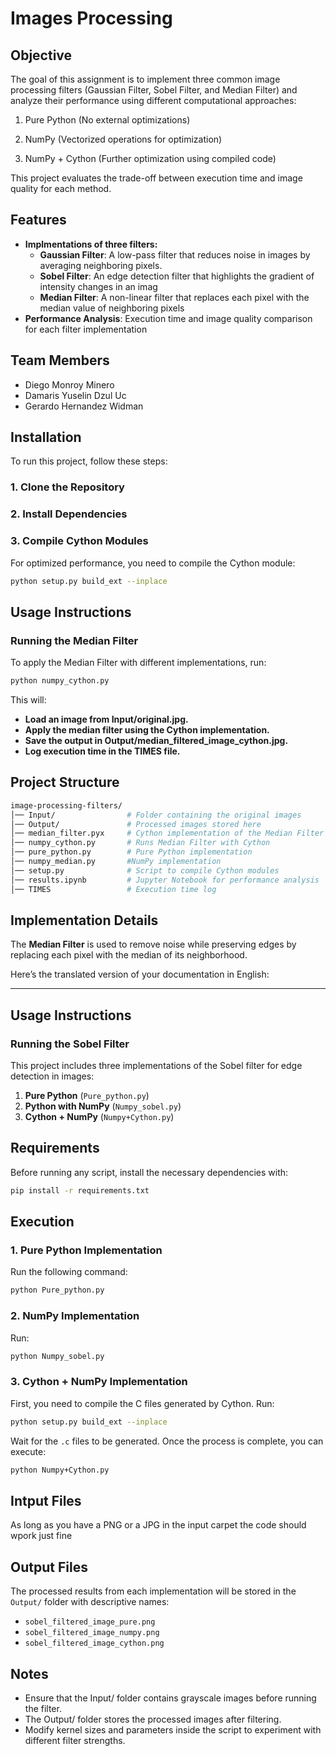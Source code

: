 # Images Processing

## Objective

The goal of this assignment is to implement three common image processing filters (Gaussian Filter, Sobel Filter, and Median Filter) and analyze their performance using different computational approaches:

1. Pure Python (No external optimizations)

2. NumPy (Vectorized operations for optimization)

3. NumPy + Cython (Further optimization using compiled  code)

This project evaluates the trade-off between execution time and image quality for each method.
 
## Features
- **Implmentations of three filters:**
    - **Gaussian Filter**: A low-pass filter that reduces noise in images by averaging neighboring pixels.
    - **Sobel Filter**: An edge detection filter that highlights the gradient of intensity changes in an imag
    - **Median Filter**: A non-linear filter that replaces each pixel with the median value of neighboring pixels
- **Performance Analysis**: Execution time and image quality comparison for each filter implementation

## Team Members
- Diego Monroy Minero
- Damaris Yuselin Dzul Uc
- Gerardo Hernandez Widman

## Installation
To run this project, follow these steps:

### 1. **Clone the Repository**
### 2. **Install Dependencies**
### 3. **Compile Cython Modules**
For optimized performance, you need to compile the Cython module:

```bash
python setup.py build_ext --inplace
```

## Usage Instructions
### Running the Median Filter
To apply the Median Filter with different implementations, run:
```bash
python numpy_cython.py
```
This will:

- **Load an image from Input/original.jpg.**
- **Apply the median filter using the Cython implementation.**
- **Save the output in Output/median_filtered_image_cython.jpg.**
- **Log execution time in the TIMES file.**

## Project Structure
```bash
image-processing-filters/
│── Input/                # Folder containing the original images
│── Output/               # Processed images stored here
│── median_filter.pyx     # Cython implementation of the Median Filter
│── numpy_cython.py       # Runs Median Filter with Cython
│── pure_python.py        # Pure Python implementation
│── numpy_median.py       #NumPy implementation 
│── setup.py              # Script to compile Cython modules
│── results.ipynb         # Jupyter Notebook for performance analysis
│── TIMES                 # Execution time log
```

## Implementation Details
The **Median Filter** is used to remove noise while preserving edges by replacing each pixel with the median of its neighborhood.

Here’s the translated version of your documentation in English:  

---

## Usage Instructions
### Running the Sobel Filter

This project includes three implementations of the Sobel filter for edge detection in images:  

1. **Pure Python** (`Pure_python.py`)  
2. **Python with NumPy** (`Numpy_sobel.py`)  
3. **Cython + NumPy** (`Numpy+Cython.py`)  

## Requirements  

Before running any script, install the necessary dependencies with:  

```bash
pip install -r requirements.txt
```  

## Execution  

### 1. Pure Python Implementation  

Run the following command:  
```bash
python Pure_python.py
```  

### 2. NumPy Implementation  

Run:  
```bash
python Numpy_sobel.py
```  

### 3. Cython + NumPy Implementation  

First, you need to compile the C files generated by Cython. Run:  
```bash
python setup.py build_ext --inplace
```  

Wait for the `.c` files to be generated. Once the process is complete, you can execute:  
```bash
python Numpy+Cython.py
```

## Intput Files  

 As long as you have a PNG or  a JPG  in the input carpet the code should wpork just fine

## Output Files  

The processed results from each implementation will be stored in the `Output/` folder with descriptive names:  
- `sobel_filtered_image_pure.png`  
- `sobel_filtered_image_numpy.png`  
- `sobel_filtered_image_cython.png`  



## **Notes**
- Ensure that the Input/ folder contains grayscale images before running the filter.
- The Output/ folder stores the processed images after filtering.
- Modify kernel sizes and parameters inside the script to experiment with different filter strengths.
